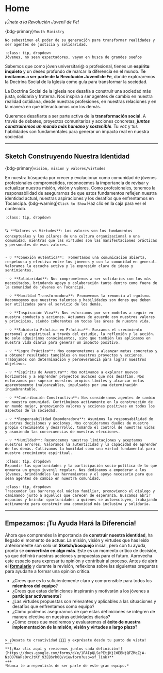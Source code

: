# **Home** 

*¡Únete a la Revolución Juvenil de Fe!*  

{bdg-primary}`Youth Ministry`

```{admonition} Papa Francisco
No subestimen el poder de su generación para transformar realidades y ser agentes de justicia y solidaridad.
```

```{admonition} Papa Francisco
:class: tip, dropdown
Jóvenes, no sean espectadores, vayan en busca de grandes sueños
```

Sabemos que como jóven universitari@ o profesional, tienes un **espíritu inquieto** y un deseo profundo de marcar la diferencia en el mundo. **Te invitamos a ser parte de la Revolución Juvenil de Fe**, donde exploraremos la Doctrina Social de la Iglesia como guía para transformar la sociedad.

La Doctrina Social de la Iglesia nos desafía a construir una sociedad más justa, solidaria y fraterna. Nos inspira a ser agentes de cambio en nuestra realidad cotidiana, desde nuestras profesiones, en nuestras relaciones y en la manera en que interactuamos con los demás.

Queremos desafiarte a ser parte activa de la **transformación social**. A través de debates, proyectos comunitarios y acciones concretas, ***juntos construiremos un mundo más humano y sostenible***. Tu voz y tus habilidades son fundamentales para generar un impacto real en nuestra sociedad.

---

## **Sketch Construyendo Nuestra Identidad**   

{bdg-primary}`visión, mision y valores/virtudes`

En nuestra búsqueda por crecer y evolucionar como comunidad de jóvenes profesionales comprometidos, reconocemos la importancia de revisar y actualizar nuestra misión, visión y valores. Como profesionales, tenemos la responsabilidad de asegurarnos de que estos fundamentos reflejen nuestra identidad actual, nuestras aspiraciones y los desafíos que enfrentamos en Tocancipá. {bdg-warning}`Click to Show` Haz clic en la caja para ver el contenido.

<!-- ````{tab-set}
```{tab-item} Valores/Virtudes

**Conexión Auténtica**:  Fomentamos una comunicación abierta, respetuosa y efectiva entre los jóvenes y con la comunidad en general. Valoramos la escucha activa y la expresión clara de ideas y sentimientos.
```
```{tab-item} Misión
Expandir las oportunidades y la participación socio-política de lo que enmarca un grupo juvenil regular. **Nos dedicamos a empoderar a los jóvenes**, brindándoles las herramientas y el apoyo necesario para que sean agentes de cambio en nuestra comunidad.
```

```{tab-item} Visión
Trascender las barreras del núcleo familiar, promoviendo el diálogo y caminando junto a aquellos que carecen de esperanza. Buscamos abrir espacios y brindar oportunidades a quienes se autoexcluyen, trabajando activamente para construir una comunidad más inclusiva y solidaria.
```
```` -->

```{admonition} Valores/Virtudes 👆
:class: tip, dropdown


🔍 **Valores vs Virtudes**: Los valores son los fundamentos conceptuales y los pilares de una cultura organizacional o una comunidad, mientras que las virtudes son las manifestaciones prácticas y personales de esos valores.  


- 💡 **Conexión Auténtica**:  Fomentamos una comunicación abierta, respetuosa y efectiva entre los jóvenes y con la comunidad en general. Valoramos la escucha activa y la expresión clara de ideas y sentimientos.

- 💡 **Solidaridad**: Nos comprometemos a ser solidarios con los más necesitados, brindando apoyo y colaboración tanto dentro como fuera de la comunidad de jóvenes en Tocancipá.

- 💡 **Humildad Transformadora**: Promovemos la renuncia al egoísmo. Reconocemos que nuestros talentos y habilidades son dones que deben ser utilizados para el servicio de los demás.

- 💡 **Inspiración Viva**: Nos esforzamos por ser modelos a seguir en nuestra conducta y acciones. Actuamos de acuerdo con nuestros valores y principios, siendo coherentes en todas las áreas de nuestra vida.

- 💡 **Sabiduría Práctica en Práctica**: Buscamos el crecimiento personal y espiritual a través del estudio, la reflexión y la acción. No solo adquirimos conocimientos, sino que también los aplicamos en nuestra vida diaria para generar un impacto positivo.

- 💡 **Logro Práctico**: Nos comprometemos a alcanzar metas concretas y a obtener resultados tangibles en nuestros proyectos y acciones. Trabajamos con determinación y perseverancia para lograr nuestros objetivos.

- 💡 **Espíritu de Aventura**: Nos motivamos a explorar nuevos horizontes y a emprender proyectos audaces que nos desafían. Nos esforzamos por superar nuestros propios límites y alcanzar metas aparentemente inalcanzables, impulsados por una determinación inquebrantable.

- 💡 **Contribución Constructiva**: Nos consideramos agentes de cambio en nuestra comunidad. Contribuimos activamente en la construcción de un mundo mejor, promoviendo valores y acciones positivas en todos los aspectos de la sociedad.

- 💡 **Responsabilidad Empoderadora**: Asumimos la responsabilidad de nuestras decisiones y acciones. Nos consideramos dueños de nuestro propio crecimiento y desarrollo, tomando el control de nuestras vidas y asumiendo las consecuencias de nuestras elecciones.

- 💡 **Humildad**: Reconocemos nuestras limitaciones y aceptamos nuestros errores. Valoramos la autenticidad y la capacidad de aprender de los demás. Cultivamos la humildad como una virtud fundamental para nuestro crecimiento espiritual.
```

```{admonition} Draft Misión 👆
:class: tip, dropdown
Expandir las oportunidades y la participación socio-política de lo que enmarca un grupo juvenil regular. Nos dedicamos a empoderar a los jóvenes, brindándoles las herramientas y el apoyo necesario para que sean agentes de cambio en nuestra comunidad.
```

```{admonition} Draft Visión 👆
:class: tip, dropdown
Trascender las barreras del núcleo familiar, promoviendo el diálogo y caminando junto a aquellos que carecen de esperanza. Buscamos abrir espacios y brindar oportunidades a quienes se autoexcluyen, trabajando activamente para construir una comunidad más inclusiva y solidaria.
```

---

## **Empezamos: ¡Tu Ayuda Hará la Diferencia!**  

Ahora que comprendes la importancia de **construir nuestra identidad**, ha llegado el momento de actuar. La misión, visión y virtudes que has leído anteriormente son solo un **Sketch/bosquejo** inicial, pero con tu ayuda, pronto se **convertirán en algo más**. Este es un momento crítico de decisión, ya que definirá nuestras acciones y propuestas para el futuro. Aprovecha este espacio para expresar tu opinión y contribuir al proceso. Antes de abrir el **[formulario](https://docs.google.com/forms/d/e/1FAIpQLSePEtjKj1WEBNjQFZMqZjW-NzOJ7KWFs0rcJtKf_93EBbrh0Q/viewform?usp=sf_link)** y durante la revisión, reflexiona sobre las siguientes preguntas para ayudarte a formar una opinión crítica.


- ¿Crees que es lo suficientemente claro y comprensible para todos los **miembros del equipo**?
- ¿Crees que estas definiciones inspirarán y motivarán a los jóvenes a **participar activamente**?
- ¿Las virtudes propuestas son relevantes y aplicables a las situaciones y desafíos que enfrentamos como equipo?
- ¿Cómo podemos asegurarnos de que estas definiciones se integren de manera efectiva en nuestras actividades diarias?
- ¿Cómo crees que mediremos y evaluaremos el **éxito de nuestra implementación de la misión, visión y virtudes a largo plazo**?


````{card} **¿Estás listo para darnos tu opinión crítica?**

> ¡Desata tu creatividad 🧠🤯💭 y exprésate desde tu punto de vista!
^^^
**[¡Haz clic aquí y revisemos juntos cada definición!](https://docs.google.com/forms/d/e/1FAIpQLSePEtjKj1WEBNjQFZMqZjW-NzOJ7KWFs0rcJtKf_93EBbrh0Q/viewform?usp=sf_link)**
+++
*Nunca te arrepentirás de ser parte de este gran equipo.*
````
